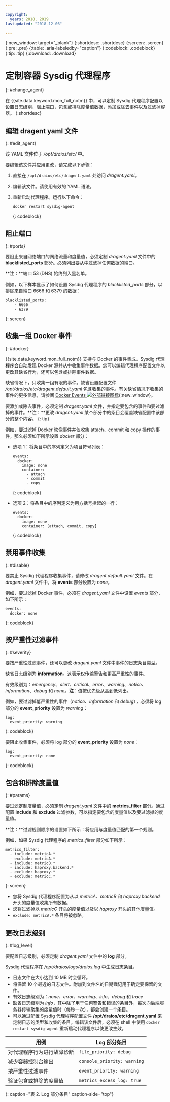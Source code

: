 ```yaml
---

copyright:
  years: 2018, 2019
lastupdated: "2018-12-06"

---
```


{:new_window: target="_blank"}
{:shortdesc: .shortdesc}
{:screen: .screen}
{:pre: .pre}
{:table: .aria-labeledby="caption"}
{:codeblock: .codeblock}
{:tip: .tip}
{:download: .download}

# 定制容器 Sysdig 代理程序
{: #change_agent}

在 {{site.data.keyword.mon_full_notm}} 中，可以定制 Sysdig 代理程序配置以设置日志级别，阻止端口，包含或排除度量值数据，添加或除去事件以及过滤掉容器。
{:shortdesc}




## 编辑 dragent yaml 文件
{: #edit_agent}

该 YAML 文件位于 */opt/draios/etc/* 中。

要编辑该文件并应用更改，请完成以下步骤：

1. 直接在 `/opt/draios/etc/dragent.yaml` 处访问 *dragent.yaml*。
2. 编辑该文件。请使用有效的 YAML 语法。
3. 重新启动代理程序。运行以下命令：

    ```
    docker restart sysdig-agent
    ```
    {: codeblock}



## 阻止端口
{: #ports}

要阻止来自网络端口的网络流量和度量值，必须定制 *dragent.yaml* 文件中的 **blacklisted_ports** 部分。必须列出要从中过滤掉任何数据的端口。

**注：**端口 53 (DNS) 始终列入黑名单。 

例如，以下样本显示了如何设置 Sysdig 代理程序的 *blacklisted_ports* 部分，以排除来自端口 6666 和 6379 的数据：

```
blacklisted_ports:
    - 6666
    - 6379
```
{: screen}



## 收集一组 Docker 事件
{: #docker}

{{site.data.keyword.mon_full_notm}} 支持与 Docker 的事件集成。Sysdig 代理程序会自动发现 Docker 源并从中收集事件数据。您可以编辑代理程序配置文件以更改其缺省行为，还可以包含或排除事件数据。 

缺省情况下，只收集一组有限的事件。缺省设置配置文件 */opt/draios/etc/dragent.default.yaml* 包含收集的事件。有关缺省情况下收集的事件的更多信息，请参阅 [Docker Events ![外部链接图标](../../icons/launch-glyph.svg "外部链接图标")](https://sysdigdocs.atlassian.net/wiki/spaces/Platform/pages/234356795/Enable+Disable+Event+Data#Enable/DisableEventData-DockerEvents){:new_window}。

要添加或除去事件，必须定制 *dragent.yaml* 文件，并指定要包含的事件和要过滤掉的事件。**注：**更改 *dragent.yaml* 某个部分中的条目会覆盖缺省配置中该部分的整个内容。
{: tip}

例如，要过滤掉 Docker 映像事件并仅收集 attach、commit 和 copy 操作的事件，那么必须如下所示设置 *docker* 部分：

* 选项 1：将条目中的序列定义为项目符号列表：

    ```
    events:
      docker:
        image: none
        container:
          - attach
          - commit
          - copy
    ```
    {: codeblock}

* 选项 2：将条目中的序列定义为用方括号括起的一行：

    ```
    events:
      docker:
        image: none
        container: [attach, commit, copy]
    ```
    {: codeblock}


## 禁用事件收集
{: #disable}

要禁止 Sysdig 代理程序收集事件，请修改 *dragent.default.yaml* 文件。在 *dragent.yaml* 文件中，将 **events** 部分设置为 *none*。

例如，要过滤掉 Docker 事件，必须在 *dragent.yaml* 文件中设置 *events* 部分，如下所示：

```
events:
  docker: none
```
{: codeblock}



## 按严重性过滤事件
{: #severity}

要按严重性过滤事件，还可以更改 *dragent.yaml* 文件中事件的日志条目类型。 

缺省日志级别为 **information**。这表示仅传输警告和更高严重性的事件。

有效级别为：*emergency*、*alert*、*critical*、*error*、*warning*、*notice*、*information*、*debug* 和 *none*。**注**：值按优先级从高到低列出。

例如，要过滤掉低严重性的事件（*notice*、*information* 和 *debug*），必须将 log 部分的 **event_priority** 设置为 *warning*：

```
log:
  event_priority: warning
```
{: codeblock}


要阻止收集事件，必须将 log 部分的 **event_priority** 设置为 *none*：

```
log:
  event_priority: none
```
{: codeblock}




## 包含和排除度量值
{: #params}

要过滤定制度量值，必须定制 *dragent.yaml* 文件中的 **metrics_filter** 部分。通过配置 **include** 和 **exclude** 过滤参数，可以指定要包含的度量值以及要过滤掉的度量值。

**注：**过滤规则顺序的设置如下所示：将应用与度量值匹配的第一个规则。

例如，如果 Sysdig 代理程序的 *metrics_filter* 部分如下所示：

```
metrics_filter:
  - include: metricA.*
  - exclude: metricA.*
  - include: metricB.*
  - include: haproxy.backend.*
  - exclude: haproxy.*
  - exclude: metricC.*
```
{: screen}

* 您将 Sysdig 代理程序配置为从以 *metricA*、*metricB* 和 *haproxy.backend* 开头的度量值收集所有数据。 
* 您将过滤掉以 *metricC* 开头的度量值以及以 *haproxy* 开头的其他度量值。 
* `exclude: metricA.*` 条目将被忽略。


## 更改日志级别
{: #log_level}

要配置日志级别，必须定制 *dragent.yaml* 文件中的 **log** 部分。 

Sysdig 代理程序在 */opt/draios/logs/draios.log* 中生成日志条目。 
* 日志文件在大小达到 10 MB 时会循环。
* 将保留 10 个最近的日志文件。附加到文件名的日期戳记用于确定要保留的文件。
* 有效日志级别为：*none*、*error*、*warning*、*info*、*debug* 和 *trace*
* 缺省日志级别为 *info*，其中除了用于任何警告和错误的条目外，每次向后端服务器传输聚集的度量值时（每秒一次），都会创建一个条目。
* 可以通过配置 Sysdig 代理程序配置文件 **/opt/draios/etc/dragent.yaml** 来定制日志的类型和收集的条目。编辑该文件后，必须在 shell 中使用 `docker restart sysdig-agent` 重新启动代理程序以使更改生效。

|用例|Log 部分条目|
|-----------------------------------------------|-----------------------------|
|对代理程序行为进行故障诊断|`file_priority: debug`|
|减少容器控制台输出|`console_priority: warning`|
|按严重性过滤事件|`event_priority: warning`|
|验证包含或排除的度量值|`metrics_excess_log: true`|
{: caption="表 2. Log 部分条目" caption-side="top"} 


